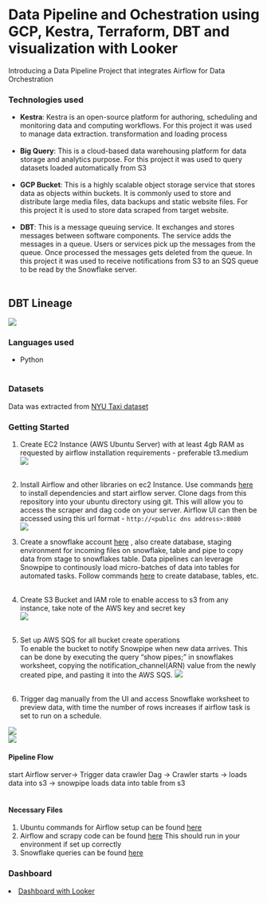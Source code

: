 # Data Pipeline and Ochestration using GCP, Kestra, Terraform, DBT and visualization with Looker
Introducing a Data Pipeline Project that integrates Airflow for Data Orchestration <br>

### Technologies used
- <b>Kestra</b>: Kestra is an open-source platform for authoring, scheduling and monitoring data and computing workflows. For this project it was used to manage data extraction. transformation and loading process<br><br>
- <b>Big Query</b>: This is a cloud-based data warehousing platform for data storage and analytics purpose. For this project it was used to query datasets loaded automatically from S3<br><br>
- <b>GCP Bucket</b>: This is a highly scalable object storage service that stores data as objects within buckets. It is commonly used to store and distribute large media files, data backups and static website files. For this project it is used to store data scraped from target website. <br><br>
- <b>DBT</b>: This is a message queuing service. It exchanges and stores messages between software components. The service adds the messages in a queue. Users or services pick up the messages from the queue. Once processed the messages gets deleted from the queue. In this project it was used to receive notifications from S3 to an SQS queue to be read by the Snowflake server. <br><br>



## DBT Lineage
<img src="readme_images/architecture.png">
<br>

### Languages used
- Python
<br><br>

### Datasets
Data was extracted from <a href="https://www.nyc.gov/site/tlc/about/tlc-trip-record-data.page">NYU Taxi dataset </a>

### Getting Started
1. Create EC2 Instance (AWS Ubuntu Server) with at least 4gb RAM as requested by airflow installation requirements - preferable t3.medium<br>
<img src='readme_images/instance.png'><br><br>
    
2. Install Airflow and other libraries on ec2 Instance. Use commands <a href="https://github.com/priye-1/airflow_data_pipeline/blob/master/ubuntu_commands.sh">here</a> to install dependencies and start airflow server. Clone dags from this repository into your ubuntu directory using git. This will allow you to access the scraper and dag code on your server. Airflow UI can then be accessed using this url format - `http://<public dns address>:8080`<br>
<img src='readme_images/airflow.png'><br>

3. Create a snowflake account <a href="https://signup.snowflake.com/">here</a> , also create database, staging environment for incoming files on snowflake, table and pipe to copy data from stage to snowflakes table. Data pipelines can leverage Snowpipe to continously load micro-batches of data into tables for automated tasks. Follow commands <a href="https://github.com/priye-1/airflow_data_pipeline/blob/master/snowflakes_queries.sql">here</a> to create database, tables, etc.
<br><br>

4. Create S3 Bucket and IAM role to enable access to s3 from any instance, take note of the AWS key and secret key <br>
<img src='readme_images/s3.png'><br><br>

5. Set up AWS SQS for all bucket create operations<br> To enable the bucket to notify Snowpipe when new data arrives. This can be done by executing the query “show pipes;” in snowflakes worksheet, copying the notification_channel(ARN) value from the newly created pipe, and pasting it into the AWS SQS.
<img src='readme_images/event.png'><br><br>

6. Trigger dag manually from the UI and access Snowflake worksheet to preview data, with time the number of rows increases if airflow task is set to run on a schedule.<br>
<img src='readme_images/pipeline.png'>
<br>
<img src='readme_images/snowflakes.png'>
<br>

#### Pipeline Flow
start Airflow server-> Trigger data crawler Dag -> Crawler starts -> loads data into s3 ->   snowpipe loads data into table from s3 <br><br>

#### Necessary Files
1. Ubuntu commands for Airflow setup can be found <a href="https://github.com/priye-1/airflow_data_pipeline/blob/master/ubuntu_commands.sh">here</a>
2. Airflow and scrapy code can be found  <a href="https://github.com/priye-1/airflow_data_pipeline/tree/master/dags">here</a> This should run in your environment if set up correctly
3. Snowflake queries can be found <a href="https://github.com/priye-1/airflow_data_pipeline/blob/master/snowflakes_queries.sql">here</a>


### Dashboard
<li><a href="https://lookerstudio.google.com/reporting/b5bae0e4-6b63-4e86-8b60-0a4374d01e45">Dashboard with Looker</a></li>
